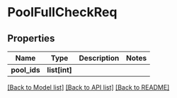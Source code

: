 # PoolFullCheckReq

## Properties
Name | Type | Description | Notes
------------ | ------------- | ------------- | -------------
**pool_ids** | **list[int]** |  | 

[[Back to Model list]](../README.md#documentation-for-models) [[Back to API list]](../README.md#documentation-for-api-endpoints) [[Back to README]](../README.md)


